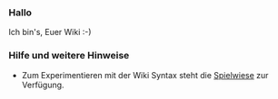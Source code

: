 ### Hallo

Ich bin's, Euer Wiki :-)

### Hilfe und weitere Hinweise
* Zum Experimentieren mit der Wiki Syntax steht die [Spielwiese](/wiki/spielwiese/) zur Verfügung.